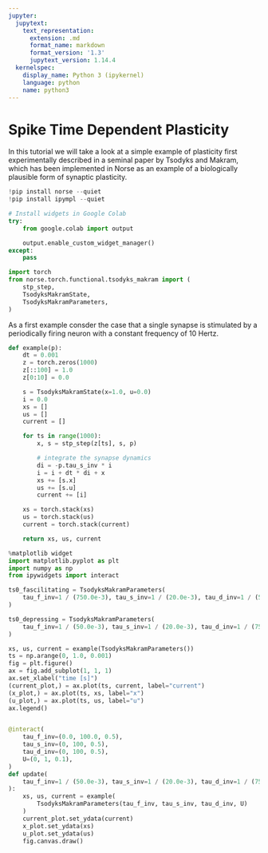 ```yaml
---
jupyter:
  jupytext:
    text_representation:
      extension: .md
      format_name: markdown
      format_version: '1.3'
      jupytext_version: 1.14.4
  kernelspec:
    display_name: Python 3 (ipykernel)
    language: python
    name: python3
---
```


# Spike Time Dependent Plasticity

In this tutorial we will take a look at a simple example of plasticity first
experimentally described in a seminal paper by Tsodyks and Makram, which has
been implemented in Norse as an example of a biologically plausible form of
synaptic plasticity.

```python
!pip install norse --quiet
!pip install ipympl --quiet
```

```python
# Install widgets in Google Colab
try:
    from google.colab import output

    output.enable_custom_widget_manager()
except:
    pass
```

```python
import torch
from norse.torch.functional.tsodyks_makram import (
    stp_step,
    TsodyksMakramState,
    TsodyksMakramParameters,
)
```

As a first example consder the case that a single synapse is stimulated by a
periodically firing neuron with a constant frequency of 10 Hertz.

```python
def example(p):
    dt = 0.001
    z = torch.zeros(1000)
    z[::100] = 1.0
    z[0:10] = 0.0

    s = TsodyksMakramState(x=1.0, u=0.0)
    i = 0.0
    xs = []
    us = []
    current = []

    for ts in range(1000):
        x, s = stp_step(z[ts], s, p)

        # integrate the synapse dynamics
        di = -p.tau_s_inv * i
        i = i + dt * di + x
        xs += [s.x]
        us += [s.u]
        current += [i]

    xs = torch.stack(xs)
    us = torch.stack(us)
    current = torch.stack(current)

    return xs, us, current
```

```python
%matplotlib widget
import matplotlib.pyplot as plt
import numpy as np
from ipywidgets import interact

ts0_fascilitating = TsodyksMakramParameters(
    tau_f_inv=1 / (750.0e-3), tau_s_inv=1 / (20.0e-3), tau_d_inv=1 / (50.0e-3), U=0.15
)

ts0_depressing = TsodyksMakramParameters(
    tau_f_inv=1 / (50.0e-3), tau_s_inv=1 / (20.0e-3), tau_d_inv=1 / (750.0e-3), U=0.45
)

xs, us, current = example(TsodyksMakramParameters())
ts = np.arange(0, 1.0, 0.001)
fig = plt.figure()
ax = fig.add_subplot(1, 1, 1)
ax.set_xlabel("time [s]")
(current_plot,) = ax.plot(ts, current, label="current")
(x_plot,) = ax.plot(ts, xs, label="x")
(u_plot,) = ax.plot(ts, us, label="u")
ax.legend()


@interact(
    tau_f_inv=(0.0, 100.0, 0.5),
    tau_s_inv=(0, 100, 0.5),
    tau_d_inv=(0, 100, 0.5),
    U=(0, 1, 0.1),
)
def update(
    tau_f_inv=1 / (50.0e-3), tau_s_inv=1 / (20.0e-3), tau_d_inv=1 / (750.0e-3), U=0.45
):
    xs, us, current = example(
        TsodyksMakramParameters(tau_f_inv, tau_s_inv, tau_d_inv, U)
    )
    current_plot.set_ydata(current)
    x_plot.set_ydata(xs)
    u_plot.set_ydata(us)
    fig.canvas.draw()
```


```python

```
